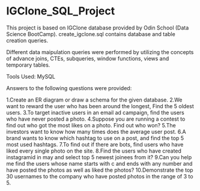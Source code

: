 # IGClone_SQL_Project
This project is based on IGClone database provided by Odin School (Data Science BootCamp). create_igclone.sql contains database and table creation queries.

Different data maipulation queries were performed by utilizing the concepts of advance joins, CTEs, subqueries, window functions, views and temporary tables.

Tools Used: MySQL

Answers to the following questions were provided:

1.Create an ER diagram or draw a schema for the given database.
2.We want to reward the user who has been around the longest, Find the 5 oldest users.
3.To target inactive users in an email ad campaign, find the users who have never posted a photo.
4.Suppose you are running a contest to find out who got the most likes on a photo. Find out who won?
5.The investors want to know how many times does the average user post.
6.A brand wants to know which hashtag to use on a post, and find the top 5 most used hashtags.
7.To find out if there are bots, find users who have liked every single photo on the site.
8.Find the users who have created instagramid in may and select top 5 newest joinees from it?
9.Can you help me find the users whose name starts with c and ends with any number and have posted the photos as well as liked the photos?
10.Demonstrate the top 30 usernames to the company who have posted photos in the range of 3 to 5.

